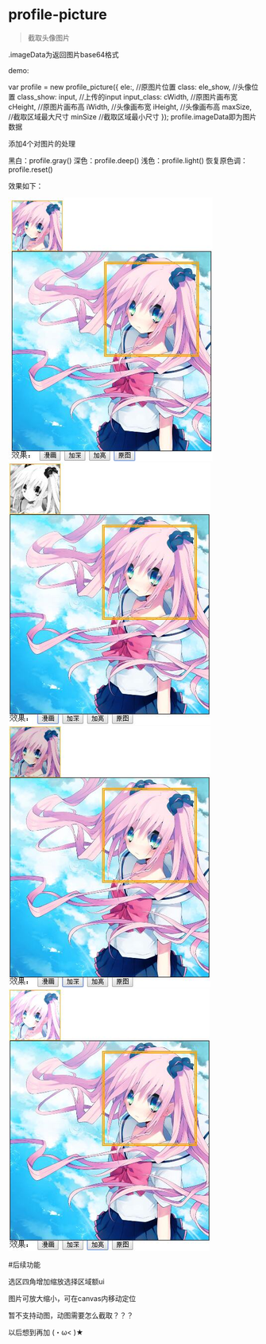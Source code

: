 # profile-picture

> 截取头像图片

.imageData为返回图片base64格式

demo:

var profile = new profile_picture({
    ele:, //原图片位置
    class:
    ele_show, //头像位置
    class_show:
    input, //上传的input
    input_class:
    cWidth, //原图片画布宽
    cHeight, //原图片画布高
    iWidth, //头像画布宽
    iHeight, //头像画布高
    maxSize, //截取区域最大尺寸
    minSize //截取区域最小尺寸
});
profile.imageData即为图片数据

添加4个对图片的处理

黑白：profile.gray()
深色：profile.deep()
浅色：profile.light()
恢复原色调：profile.reset()

效果如下：

![img](https://github.com/zhangsens/profile/blob/master/img/20170627.jpg?raw=ture)
![img](https://github.com/zhangsens/profile/blob/master/img/20170627_2.jpg?raw=ture)
![img](https://github.com/zhangsens/profile/blob/master/img/20170627_3.jpg?raw=ture)
![img](https://github.com/zhangsens/profile/blob/master/img/20170627_4.jpg?raw=ture)

#后续功能

选区四角增加缩放选择区域额ui

图片可放大缩小，可在canvas内移动定位

暂不支持动图，动图需要怎么截取？？？

以后想到再加 (・ω< )★

